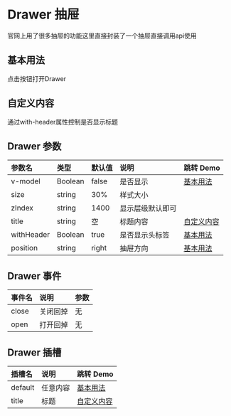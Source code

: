 
# Drawer 抽屉
官网上用了很多抽屉的功能这里直接封装了一个抽屉直接调用api使用

## 基本用法
点击按钮打开Drawer
<demo src="./demo-codes/demo.vue" ></demo>

## 自定义内容
通过with-header属性控制是否显示标题
<demo src="./demo-codes/demo-custom.vue" desc="通过title属性或者插槽控制title内容"></demo>

## Drawer 参数
| 参数名 | 类型 | 默认值 | 说明 | 跳转 Demo |
| :---- | :---- | :---- | :---- | :--------- |
|  v-model    | Boolean  |   false   |   是否显示   |[基本用法](#基本用法)|
|  size    | string  |   30%   |   样式大小   |                 |
|  zIndex   | string  |   1400   |   显示层级默认即可   |       |
|  title   | string  |   空   |   标题内容   |[自定义内容](#自定义内容)|
|  withHeader   | Boolean  |   true   |   是否显示头标签  |[基本用法](#基本用法)|
|  position   | string  |   right  |   抽屉方向  |[基本用法](#基本用法)|


## Drawer 事件
| 事件名 | 说明 | 参数 |
| :---- | :---- | :--------- |
| close  |关闭回掉 |无|
| open |打开回掉 |无|

## Drawer 插槽
| 插槽名 | 说明 | 跳转 Demo |
| :---- | :---- | :--------- |
| default |任意内容 |[基本用法](#基本用法)|
| title |标题 |[自定义内容](#自定义内容)|





